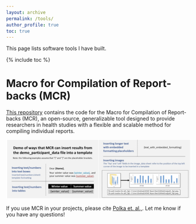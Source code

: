 ```yaml
---
layout: archive
permalink: /tools/
author_profile: true
toc: true
---
```


This page lists software tools I have built.

{% include toc %}
<br>

# Macro for Compilation of Report-backs (MCR)

[This repository](https://github.com/cmilando/reportback-vba) contains the code for the Macro for Compilation of Report-backs (MCR), an open-source, generalizable tool designed to provide researchers in health studies with a flexible and scalable method for compiling individual reports.

[![MCR](/assets/images/MCR.png)](https://github.com/cmilando/reportback-vba)

If you use MCR in your projects, please cite [Polka et. al.,](https://doi.org/10.3390/ijerph18116104). Let me know if you have any questions! 